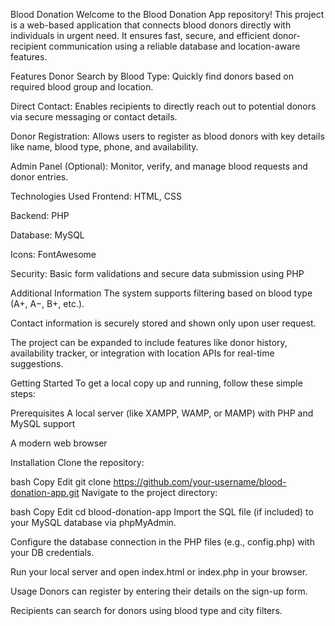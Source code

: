 Blood Donation
Welcome to the Blood Donation App repository! This project is a web-based application that connects blood donors directly with individuals in urgent need. It ensures fast, secure, and efficient donor-recipient communication using a reliable database and location-aware features.

Features
Donor Search by Blood Type: Quickly find donors based on required blood group and location.

Direct Contact: Enables recipients to directly reach out to potential donors via secure messaging or contact details.

Donor Registration: Allows users to register as blood donors with key details like name, blood type, phone, and availability.

Admin Panel (Optional): Monitor, verify, and manage blood requests and donor entries.

Technologies Used
Frontend: HTML, CSS

Backend: PHP

Database: MySQL

Icons: FontAwesome

Security: Basic form validations and secure data submission using PHP

Additional Information
The system supports filtering based on blood type (A+, A−, B+, etc.).

Contact information is securely stored and shown only upon user request.

The project can be expanded to include features like donor history, availability tracker, or integration with location APIs for real-time suggestions.

Getting Started
To get a local copy up and running, follow these simple steps:

Prerequisites
A local server (like XAMPP, WAMP, or MAMP) with PHP and MySQL support

A modern web browser

Installation
Clone the repository:

bash
Copy
Edit
git clone https://github.com/your-username/blood-donation-app.git
Navigate to the project directory:

bash
Copy
Edit
cd blood-donation-app
Import the SQL file (if included) to your MySQL database via phpMyAdmin.

Configure the database connection in the PHP files (e.g., config.php) with your DB credentials.

Run your local server and open index.html or index.php in your browser.

Usage
Donors can register by entering their details on the sign-up form.

Recipients can search for donors using blood type and city filters.
